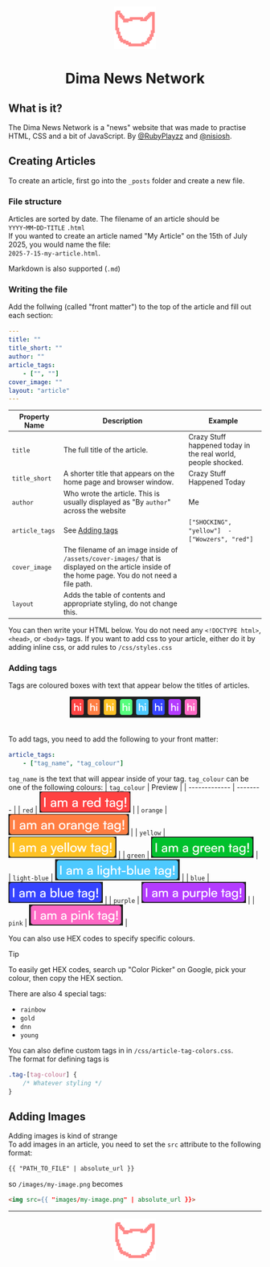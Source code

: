 <div align="center">
    <img src="/assets/site-assets/icon-upscaled.png" style="height: 6em">
    <h1>Dima News Network</h1>
</div>

## What is it?
The Dima News Network is a "news" website that was made to practise HTML, CSS and a bit of JavaScript. By [@RubyPlayzz](https://github.com/RubyPlayzz/) and [@nisiosh](https://github.com/nisiosh).

## Creating Articles
To create an article, first go into the `_posts` folder and create a new file.

### File structure
Articles are sorted by date. The filename of an article should be  
`YYYY`-`MM`-`DD`-`TITLE` `.html`  
If you wanted to create an article named "My Article" on the 15th of July 2025, you would name the file:  
`2025-7-15-my-article.html`.

Markdown is also supported (`.md`)

### Writing the file
Add the follwing (called "front matter") to the top of the article and fill out each section:
```yaml
---
title: ""
title_short: ""
author: ""
article_tags:
    - ["", ""]
cover_image: ""
layout: "article"
---
```
| Property Name | Description | Example |
|---------------|-------------|---------|
| `title` | The full title of the article. | Crazy Stuff happened today in the real world, people shocked. |
| `title_short` | A shorter title that appears on the home page and browser window. | Crazy Stuff Happened Today |
| `author` | Who wrote the article. This is usually displayed as "By `author`" across the website | Me |
| `article_tags` | See [Adding tags](#adding-tags) | `["SHOCKING", "yellow"]  -["Wowzers", "red"]` |
| `cover_image` | The filename of an image inside of `/assets/cover-images/` that is displayed on the article inside of the home page. You do not need a file path. |
| `layout`| Adds the table of contents and appropriate styling, do not change this. | |

You can then write your HTML below. You do not need any `<!DOCTYPE html>`, `<head>`, or `<body>` tags.
If you want to add css to your article, either do it by adding inline css, or add rules to `/css/styles.css`

### Adding tags
Tags are coloured boxes with text that appear below the titles of articles.
<br>
<div align="center">
    <img src="/assets/site-assets/tags-for-readme.png" alt="A screenshot of every tag colour" style="height: 3em;">
</div>
<br>

To add tags, you need to add the following to your front matter:
```yaml
article_tags:
    - ["tag_name", "tag_colour"]
```
`tag_name` is the text that will appear inside of your tag.
`tag_colour` can be one of the following colours:
| `tag_colour` | Preview |
| ------------- | -------- |
| `red` | <img src="/assets/site-assets/tags-preview/red.png" style="height: 3em;">  |
| `orange` | <img src="/assets/site-assets/tags-preview/orange.png" style="height: 3em;"> |
| `yellow` | <img src="/assets/site-assets/tags-preview/yellow.png" style="height: 3em;"> |
| `green` | <img src="/assets/site-assets/tags-preview/green.png" style="height: 3em;"> |
| `light-blue` | <img src="/assets/site-assets/tags-preview/light-blue.png" style="height: 3em;"> |
| `blue` | <img src="/assets/site-assets/tags-preview/blue.png" style="height: 3em;"> |
| `purple` | <img src="/assets/site-assets/tags-preview/purple.png" style="height: 3em;"> |
| `pink` | <img src="/assets/site-assets/tags-preview/pink.png" style="height: 3em;"> | 

You can also use HEX codes to specify specific colours.   
> [!TIP]
> To easily get HEX codes, search up "Color Picker" on Google, pick your colour, then copy the HEX section.

There are also 4 special tags:
* `rainbow`
* `gold`
* `dnn`
* `young`

You can also define custom tags in in `/css/article-tag-colors.css`.  
The format for defining tags is
```css
.tag-[tag-colour] {
    /* Whatever styling */
} 
```
## Adding Images
Adding images is kind of strange  
To add images in an article, you need to set the `src` attribute to the following format:
```html
{{ "PATH_TO_FILE" | absolute_url }}
```
so 
`/images/my-image.png`
becomes
```html
<img src={{ "images/my-image.png" | absolute_url }}>
```

<hr>
<div align="center">
    <img src="/assets/site-assets/icon-upscaled.png" style="height: 6em">
</div>
